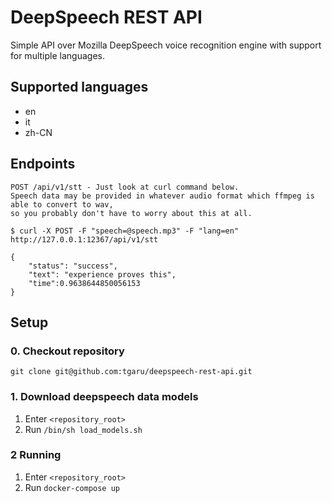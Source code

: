 DeepSpeech REST API
===================

Simple API over Mozilla DeepSpeech voice recognition engine with support for multiple languages.

## Supported languages
- en
- it
- zh-CN

## Endpoints
```
POST /api/v1/stt - Just look at curl command below.
Speech data may be provided in whatever audio format which ffmpeg is able to convert to wav,
so you probably don't have to worry about this at all.

$ curl -X POST -F "speech=@speech.mp3" -F "lang=en" http://127.0.0.1:12367/api/v1/stt 

{
    "status": "success",
    "text": "experience proves this",
    "time":0.9638644850056153
}
```

## Setup

### 0. Checkout repository
`git clone git@github.com:tgaru/deepspeech-rest-api.git`

### 1. Download deepspeech data models
1. Enter `<repository_root>`
2. Run `/bin/sh load_models.sh`

### 2 Running
1. Enter `<repository_root>`
2. Run `docker-compose up`
